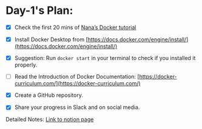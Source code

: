 

# **Day-1's Plan:**

- [x]  Check the first 20 mins of [Nana’s Docker tutorial](https://www.youtube.com/watch?v=pg19Z8LL06w)
- [x]  Install Docker Desktop from [https://docs.docker.com/engine/install/](https://docs.docker.com/engine/install/)

- [x]  Suggestion: Run `docker start` in your terminal to check if you installed it properly.

- [ ]  Read the Introduction of Docker Documentation: [https://docker-curriculum.com/](https://docker-curriculum.com/)
- [x]  Create a GitHub repository.
- [x]  Share your progress in Slack and on social media.

Detailed Notes: [Link to notion page](https://mekongdelta.notion.site/Day1-Docker-b554b038af5a40848233e28b2d50b1c8?pvs=4)